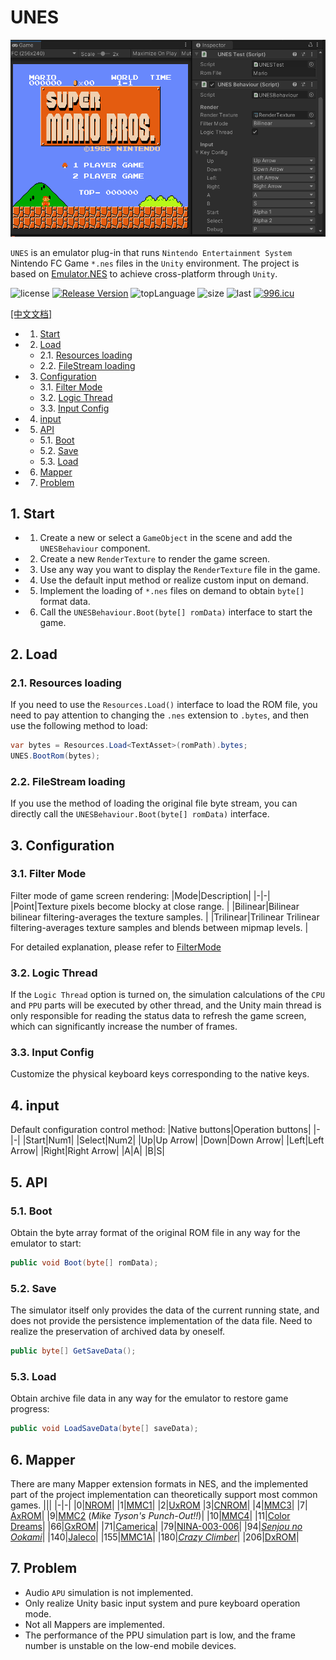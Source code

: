 ﻿# UNES

<div align="center">    
<img src="images/UNES_Preview.png"/>
</div>


`UNES` is an emulator plug-in that runs `Nintendo Entertainment System` Nintendo FC Game `*.nes` files in the `Unity` environment. The project is based on [Emulator.NES](https://github.com/Xyene/Emulator.NES) to achieve cross-platform through `Unity`.


![license](https://img.shields.io/github/license/ls9512/UNES)
[![Release Version](https://img.shields.io/badge/release-1.0.0-red.svg)](https://github.com/ls9512/UNES/releases)
![topLanguage](https://img.shields.io/github/languages/top/ls9512/UNES)
![size](https://img.shields.io/github/languages/code-size/ls9512/UNES)
![last](https://img.shields.io/github/last-commit/ls9512/UNES)
[![996.icu](https://img.shields.io/badge/link-996.icu-red.svg)](https://996.icu)

[[中文文档]](README_CN.md)

<!-- vscode-markdown-toc -->
* 1. [Start](#Start)
* 2. [Load](#Load)
	* 2.1. [Resources loading](#Resourcesloading)
	* 2.2. [FileStream loading](#FileStreamloading)
* 3. [Configuration](#Configuration)
	* 3.1. [Filter Mode](#FilterMode)
	* 3.2. [Logic Thread](#LogicThread)
	* 3.3. [Input Config](#InputConfig)
* 4. [input](#input)
* 5. [API](#API)
	* 5.1. [Boot](#Boot)
	* 5.2. [Save](#Save)
	* 5.3. [Load](#Load-1)
* 6. [Mapper](#Mapper)
* 7. [ Problem](#Problem)

<!-- vscode-markdown-toc-config
	numbering=true
	autoSave=true
	/vscode-markdown-toc-config -->
<!-- /vscode-markdown-toc -->

##  1. <a name='Start'></a>Start
* 1. Create a new or select a `GameObject` in the scene and add the `UNESBehaviour` component.
* 2. Create a new `RenderTexture` to render the game screen.
* 3. Use any way you want to display the `RenderTexture` file in the game.
* 4. Use the default input method or realize custom input on demand.
* 5. Implement the loading of `*.nes` files on demand to obtain `byte[]` format data.
* 6. Call the `UNESBehaviour.Boot(byte[] romData)` interface to start the game.

##  2. <a name='Load'></a>Load
###  2.1. <a name='Resourcesloading'></a>Resources loading
If you need to use the `Resources.Load()` interface to load the ROM file, you need to pay attention to changing the `.nes` extension to `.bytes`, and then use the following method to load:
``` csharp
var bytes = Resources.Load<TextAsset>(romPath).bytes;
UNES.BootRom(bytes);
```
###  2.2. <a name='FileStreamloading'></a>FileStream loading
If you use the method of loading the original file byte stream, you can directly call the `UNESBehaviour.Boot(byte[] romData)` interface.

##  3. <a name='Configuration'></a>Configuration
###  3.1. <a name='FilterMode'></a>Filter Mode
Filter mode of game screen rendering:
|Mode|Description|
|-|-|
|Point|Texture pixels become blocky at close range. |
|Bilinear|Bilinear bilinear filtering-averages the texture samples. |
|Trilinear|Trilinear Trilinear filtering-averages texture samples and blends between mipmap levels. |

For detailed explanation, please refer to [FilterMode](https://docs.unity3d.com/ScriptReference/FilterMode.html)

###  3.2. <a name='LogicThread'></a>Logic Thread
If the `Logic Thread` option is turned on, the simulation calculations of the `CPU` and `PPU` parts will be executed by other thread, and the Unity main thread is only responsible for reading the status data to refresh the game screen, which can significantly increase the number of frames.

###  3.3. <a name='InputConfig'></a>Input Config
Customize the physical keyboard keys corresponding to the native keys.

##  4. <a name='input'></a>input
Default configuration control method:
|Native buttons|Operation buttons|
|-|-|
|Start|Num1|
|Select|Num2|
|Up|Up Arrow|
|Down|Down Arrow|
|Left|Left Arrow|
|Right|Right Arrow|
|A|A|
|B|S|

##  5. <a name='API'></a>API
###  5.1. <a name='Boot'></a>Boot
Obtain the byte array format of the original ROM file in any way for the emulator to start:
``` csharp
public void Boot(byte[] romData);
```

###  5.2. <a name='Save'></a>Save
The simulator itself only provides the data of the current running state, and does not provide the persistence implementation of the data file. Need to realize the preservation of archived data by oneself.
``` csharp
public byte[] GetSaveData();
```

###  5.3. <a name='Load-1'></a>Load
Obtain archive file data in any way for the emulator to restore game progress:
``` csharp
public void LoadSaveData(byte[] saveData);
```

##  6. <a name='Mapper'></a>Mapper
There are many Mapper extension formats in NES, and the implemented part of the project implementation can theoretically support most common games.
|||
|-|-|
|0|[NROM](http://bootgod.dyndns.org:7777/search.php?ines=0)|
|1|[MMC1](http://bootgod.dyndns.org:7777/search.php?ines=1)|
|2|[UxROM](http://bootgod.dyndns.org:7777/search.php?ines=2)
|3|[CNROM](http://bootgod.dyndns.org:7777/search.php?ines=3)|
|4|[MMC3](http://bootgod.dyndns.org:7777/search.php?ines=4)|
|7| [AxROM](http://bootgod.dyndns.org:7777/search.php?ines=7)|
|9|[MMC2](http://bootgod.dyndns.org:7777/search.php?ines=9) (*Mike Tyson's Punch-Out!!*)|
|10|[MMC4](http://bootgod.dyndns.org:7777/search.php?ines=10)|
|11|[Color Dreams](http://bootgod.dyndns.org:7777/search.php?ines=11)|
|66|[GxROM](http://bootgod.dyndns.org:7777/search.php?ines=66)|
|71|[Camerica](http://bootgod.dyndns.org:7777/search.php?ines=71)|
|79|[NINA-003-006](http://bootgod.dyndns.org:7777/search.php?ines=79)|
|94|[*Senjou no Ookami*](http://bootgod.dyndns.org:7777/search.php?ines=94)|
|140|[Jaleco](http://bootgod.dyndns.org:7777/search.php?ines=140)|
|155|[MMC1A](http://bootgod.dyndns.org:7777/search.php?ines=155)|
|180|[*Crazy Climber*](http://bootgod.dyndns.org:7777/search.php?ines=180)|
|206|[DxROM](http://bootgod.dyndns.org:7777/search.php?ines=206)|

##  7. <a name='Problem'></a> Problem
* Audio `APU` simulation is not implemented.
* Only realize Unity basic input system and pure keyboard operation mode.
* Not all Mappers are implemented.
* The performance of the PPU simulation part is low, and the frame number is unstable on the low-end mobile devices.